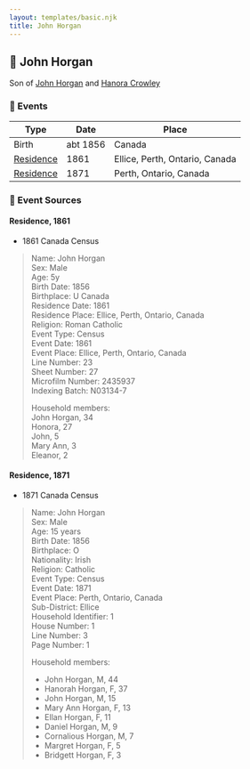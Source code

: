 ```yaml
---
layout: templates/basic.njk
title: John Horgan
---
```

## 🔵 John Horgan

Son of [John Horgan](/people/5/54161773) and [Hanora Crowley](/people/7/72193795)

### 📆 Events

Type | Date | Place
------ | ------ | ------
Birth | abt 1856 | Canada
[Residence](#event-519de82c-8d1b-4d92-a896-7093f505cfbd) | 1861 | Ellice, Perth, Ontario, Canada
[Residence](#event-2455a8d0-98e1-468a-94b7-87cb3e6b0eff) | 1871 | Perth, Ontario, Canada

### 📰 Event Sources

#### <a id="event-519de82c-8d1b-4d92-a896-7093f505cfbd"></a> Residence, 1861
* 1861 Canada Census
>   
  > Name: John Horgan  
  > Sex: Male  
  > Age: 5y  
  > Birth Date: 1856  
  > Birthplace: U Canada  
  > Residence Date: 1861  
  > Residence Place: Ellice, Perth, Ontario, Canada  
  > Religion: Roman Catholic  
  > Event Type: Census  
  > Event Date: 1861  
  > Event Place: Ellice, Perth, Ontario, Canada  
  > Line Number: 23  
  > Sheet Number: 27  
  > Microfilm Number: 2435937  
  > Indexing Batch: N03134-7  
  >   
  > Household members:  
  > John Horgan, 34  
  > Honora, 27  
  > John, 5  
  > Mary Ann, 3  
  > Eleanor, 2  
  >

#### <a id="event-2455a8d0-98e1-468a-94b7-87cb3e6b0eff"></a> Residence, 1871
* 1871 Canada Census
>   
  > Name: John Horgan  
  > Sex: Male  
  > Age: 15 years  
  > Birth Date: 1856  
  > Birthplace: O  
  > Nationality: Irish  
  > Religion: Catholic  
  > Event Type: Census  
  > Event Date: 1871  
  > Event Place: Perth, Ontario, Canada  
  > Sub-District: Ellice  
  > Household Identifier: 1  
  > House Number: 1  
  > Line Number: 3  
  > Page Number: 1  
  >   
  > Household members:  
  > - John Horgan, M, 44  
  > - Hanorah Horgan, F, 37  
  > - John Horgan, M, 15  
  > - Mary Ann Horgan, F, 13  
  > - Ellan Horgan, F, 11  
  > - Daniel Horgan, M, 9  
  > - Cornalious Horgan, M, 7  
  > - Margret Horgan, F, 5  
  > - Bridgett Horgan, F, 3  
  >
